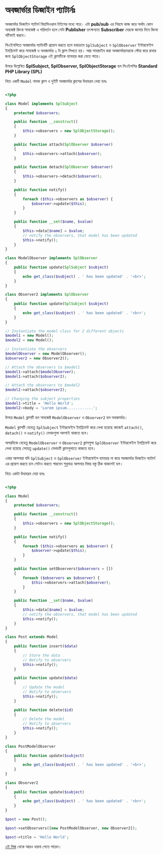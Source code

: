 # অবজার্ভার ডিজাইন প্যাটার্নঃ

অবজার্ভার ডিজাইন প্যাটার্ন বিহাভিওরাল টাইপের মধ্যে পরে।
এটা **pub/sub** এর নিয়মে কাজ করে অর্থাৎ কোন অবজেক্ট কিংবা সাবজেক্ট এ পরিবর্তন হলে সেটা **Publisher** তৎক্ষন্যাত **Subscriber** দেরকে জানায় দিবে কিংবা নটিফাই করবে।

পিএইসপিতে অবজার্ভার প্যাটার্নটি প্রয়োগ করতে হলে যথাক্রমে ```SplSubject``` ও ```SplObserver``` ইন্টারফেইস ইমপ্লিমেন্ট করে সাবজেক্ট ও অবজার্ভার ২ টা ক্লাস লিখতে হয়। আর সাবস্ক্রাইব করা অবজার্ভারদেরকে স্টোর করে রাখার জন্য ```SplObjectStorage``` এই ক্লাসটিকে ব্যাবহার করা যেতে পারে।

উপরে উল্লেখিত **SplSubject, SplObserver, SplObjectStorage** হল পিএইসপির **Standard PHP Library (SPL)**

নিচে একটি ```Model``` নামক ক্লাস ও দুইটি অবজার্ভার ক্লাসের উধাহরন দেয়া হলঃ

```php

<?php

class Model implements SplSubject
{
    protected $observers;

    public function __construct()
    {
        $this->observers = new SplObjectStorage();
    }

    public function attach(SplObserver $observer)
    {
        $this->observers->attach($observer);
    }

    public function detach(SplObserver $observer)
    {
        $this->observers->detach($observer);
    }

    public function notify()
    {
        foreach ($this->observers as $observer) {
            $observer->update($this);
        }
    }

    public function __set($name, $value)
    {
        $this->data[$name] = $value;
        // notify the observers, that model has been updated
        $this->notify();
    }
}

class ModelObserver implements SplObserver
{
    public function update(SplSubject $subject)
    {
        echo get_class($subject) . ' has been updated' . '<br>';
    }
}

class Observer2 implements SplObserver
{
    public function update(SplSubject $subject)
    {
        echo get_class($subject) . ' has been updated' . '<br>';
    }
}

// Instantiate the model class for 2 different objects
$model1 = new Model();
$model2 = new Model();

// Instantiate the observers
$modelObserver = new ModelObserver();
$observer2 = new Observer2();

// Attach the observers to $model1
$model1->attach($modelObserver);
$model1->attach($observer2);

// Attach the observers to $model2
$model2->attach($observer2);

// Changing the subject properties
$model1->title = 'Hello World';
$model2->body = 'Lorem ipsum............';

```

উপরে ```Model``` ক্লাসটি হল সাবজেক্ট ```ModelObserver``` ও ```Observer2``` হল অবজার্ভার।

```Model``` ক্লাসটি যেহেতু ```SplSubject``` ইন্টারফেইস ইমপ্লিমেন্ট করে লেখা হয়েছে কাজেই ```attach()```, ```detach()``` ও ```notify()``` মেথডগুলা অবশ্যই থাকতে হবে।

অপরদিকে যেহেতু ```ModelObserver``` ও ```Observer2``` ক্লাসগুলা ```SplObserver``` ইন্টারফেইস ইমপ্লিমেন্ট করে লেখা হয়েছে সেহেতু ```update()``` মেথডটি ক্লাসগুলাতে থাকতে হবে।

এবার আপনারা যদি ```SplSubject``` ও ```SplObserver``` ইন্টারফেইস ব্যাবহার না করে অবজার্ভার ডিজাইন প্যাটার্ন এর প্রয়োগ করতে চান সেটাও করতে পারবেন শুধুমাত্র আপনার বিষয় বস্তু ঠিক থাকলেই হল।

নিচে একটা উধাহরন দেয়া হলঃ

```php

<?php

class Model
{
    protected $observers;

    public function __construct()
    {
        $this->observers = new SplObjectStorage();
    }

    public function notify()
    {
        foreach ($this->observers as $observer) {
            $observer->update($this);
        }
    }

    public function setObservers($observers = [])
    {
        foreach ($observers as $observer) {
            $this->observers->attach($observer);
        }
    }

    public function __set($name, $value)
    {
        $this->data[$name] = $value;
        // notify the observers, that model has been updated
        $this->notify();
    }
}

class Post extends Model
{
    public function insert($data)
    {
        // Store the data
        // Notify to observers
        $this->notify();
    }

    public function update($data)
    {
        // Update the model
        // Notify to observers
        $this->notify();
    }

    public function delete($id)
    {
        // Delete the model
        // Notify to observers
        $this->notify();
    }
}

class PostModelObserver
{
    public function update($subject)
    {
        echo get_class($subject) . ' has been updated' . '<br>';
    }
}

class Observer2
{
    public function update($subject)
    {
        echo get_class($subject) . ' has been updated' . '<br>';
    }
}

$post = new Post();

$post->setObservers([new PostModelObserver, new Observer2]);

$post->title = 'Hello World';

```

[এই লিঙ্ক](https://github.com/sohelamin/php-design-patterns/blob/master/Observer.php) থেকে আরও ধারনা পেতে পারেন।
